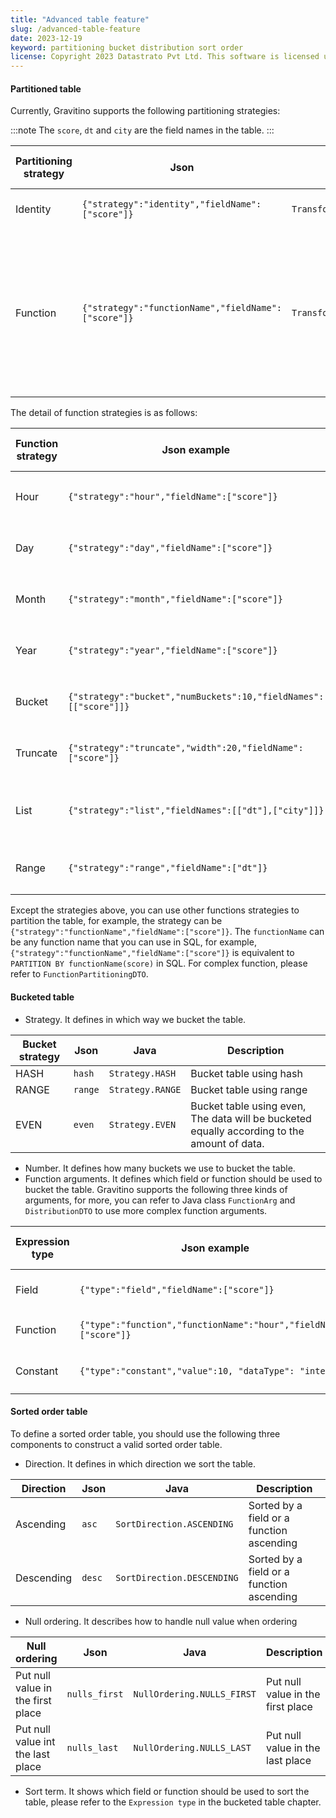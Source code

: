 ```yaml
---
title: "Advanced table feature"
slug: /advanced-table-feature
date: 2023-12-19
keyword: partitioning bucket distribution sort order
license: Copyright 2023 Datastrato Pvt Ltd. This software is licensed under the Apache License version 2.
---
```


#### Partitioned table

Currently, Gravitino supports the following partitioning strategies:

:::note
The `score`, `dt` and `city` are the field names in the table.
:::

| Partitioning strategy | Json                                                | Java                           | Equivalent SQL semantics   | Description                                                                                                                 |
|-----------------------|-----------------------------------------------------|--------------------------------|----------------------------|-----------------------------------------------------------------------------------------------------------------------------|
| Identity              | `{"strategy":"identity","fieldName":["score"]}`     | `Transforms.identity("score")` | `PARTITION BY score`       | Partition by a field or reference                                                                                           |
| Function              | `{"strategy":"functionName","fieldName":["score"]}` | `Transforms.hour("score")`     | `PARTITION BY hour(score)` | Partition by a function, currently, we support currently function, hour, year, day, bucket, month, truncate, list and range |

The detail of function strategies is as follows:

| Function strategy | Json example                                                     | Java example                                   | Equivalent SQL semantics           | Description                                            |
|-------------------|------------------------------------------------------------------|------------------------------------------------|------------------------------------|--------------------------------------------------------|
| Hour              | `{"strategy":"hour","fieldName":["score"]}`                      | `Transforms.hour("score")`                     | `PARTITION BY hour(score)`         | Partition by `hour` function in field `score`          |
| Day               | `{"strategy":"day","fieldName":["score"]}`                       | `Transforms.day("score")`                      | `PARTITION BY day(score)`          | Partition by `day` function in field `score`           |
| Month             | `{"strategy":"month","fieldName":["score"]}`                     | `Transforms.month("score")`                    | `PARTITION BY month(score)`        | Partition by `month` function in field `score`         |
| Year              | `{"strategy":"year","fieldName":["score"]}`                      | `Transforms.year("score")`                     | `PARTITION BY year(score)`         | Partition by `year` function in field `score`          |
| Bucket            | `{"strategy":"bucket","numBuckets":10,"fieldNames":[["score"]]}` | `Transforms.bucket(10, "score")`               | `PARTITION BY bucket(10, score)`   | Partition by `bucket` function in field `score`        |
| Truncate          | `{"strategy":"truncate","width":20,"fieldName":["score"]}`       | `Transforms.truncate(20, "score")`             | `PARTITION BY truncate(20, score)` | Partition by `truncate` function in field `score`      |
| List              | `{"strategy":"list","fieldNames":[["dt"],["city"]]}`             | `Transforms.list(new String[] {"dt", "city"})` | `PARTITION BY list(dt, city)`      | Partition by `list` function in fields `dt` and `city` |
| Range             | `{"strategy":"range","fieldName":["dt"]}`                        | `Transforms.range(20, "score")`                | `PARTITION BY range(score)`        | Partition by `range` function in field `score`         |

Except the strategies above, you can use other functions strategies to partition the table, for example, the strategy can be `{"strategy":"functionName","fieldName":["score"]}`. The `functionName` can be any function name that you can use in SQL, for example, `{"strategy":"functionName","fieldName":["score"]}` is equivalent to `PARTITION BY functionName(score)` in SQL. 
For complex function, please refer to `FunctionPartitioningDTO`. 

#### Bucketed table

- Strategy. It defines in which way we bucket the table.

| Bucket strategy | Json    | Java             | Description                                                                                 |
|-----------------|---------|------------------|---------------------------------------------------------------------------------------------|
| HASH            | `hash`  | `Strategy.HASH`  | Bucket table using hash                                                                     |
| RANGE           | `range` | `Strategy.RANGE` | Bucket table using range                                                                    |
| EVEN            | `even`  | `Strategy.EVEN`  | Bucket table using even, The data will be bucketed equally according to the amount of data. |

- Number. It defines how many buckets we use to bucket the table.
- Function arguments. It defines which field or function should be used to bucket the table. Gravitino supports the following three kinds of arguments, for more, you can refer to Java class `FunctionArg` and `DistributionDTO` to use more complex function arguments.

| Expression type | Json example                                                      | Java example                                                                                            | Equivalent SQL semantics | Description                    | 
|-----------------|-------------------------------------------------------------------|---------------------------------------------------------------------------------------------------------|--------------------------|--------------------------------|
| Field           | `{"type":"field","fieldName":["score"]}`                          | `FieldReferenceDTO.of("score")`                                                                         | `score`                  | field reference value `score`  |
| Function        | `{"type":"function","functionName":"hour","fieldName":["score"]}` | `new FuncExpressionDTO.Builder()<br/>.withFunctionName("hour")<br/>.withFunctionArgs("score").build()`  | `hour(score)`            | function value `hour(score)`   |
| Constant        | `{"type":"constant","value":10, "dataType": "integer"}`           | `new LiteralDTO.Builder()<br/>.withValue("10")<br/>.withDataType(Types.IntegerType.get())<br/>.build()` | `10`                     | Integer constant `10`          |


#### Sorted order table

To define a sorted order table, you should use the following three components to construct a valid sorted order table.

- Direction.  It defines in which direction we sort the table.

| Direction  | Json   | Java                       | Description                               |
| ---------- | ------ | -------------------------- |-------------------------------------------|
| Ascending  | `asc`  | `SortDirection.ASCENDING`  | Sorted by a field or a function ascending |
| Descending | `desc` | `SortDirection.DESCENDING` | Sorted by a field or a function ascending |

- Null ordering. It describes how to handle null value when ordering

| Null ordering                     | Json          | Java                       | Description                       |
| --------------------------------- | ------------- | -------------------------- |-----------------------------------|
| Put null value in the first place | `nulls_first` | `NullOrdering.NULLS_FIRST` | Put null value in the first place |  
| Put null value int the last place | `nulls_last`  | `NullOrdering.NULLS_LAST`  | Put null value in the last place  |

- Sort term.  It shows which field or function should be used to sort the table, please refer to the `Expression type` in the bucketed table chapter.